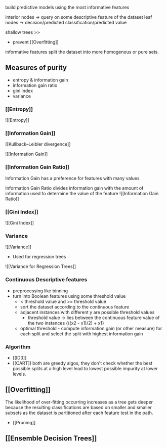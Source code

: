 build predictive models using the most informative features

interior nodes -> query on some descriptive feature of the dataset
leaf nodes -> decision/predicted classification/predicted value

shallow trees >>
- prevent [[Overfitting]]

informative features split the dataset into more homogenous or pure sets.


## Measures of purity
- entropy & information gain
- information gain ratio
- gini index
- variance

### [[Entropy]]

![[Entropy]]
### [[Information Gain]]

[[Kullback–Leibler divergence]]


![[Information Gain]]
### [[Information Gain Ratio]]
Information Gain has a preference for features with many values

Information Gain Ratio divides information gain with the amount of information used to determine the value of the feature
![[Information Gain Ratio]]

### [[Gini Index]]

![[Gini Index]]

### Variance
![[Variance]]

- Used for regression trees

![[Variance for Regression Trees]]

### Continuous Descriptive features

- preprocessing like binning
- turn into Boolean features using some threshold value
	- < threshold value and >= threshold value
	- sort the dataset according to the continuous feature
	- adjacent instances with different y are possible threshold values 
		- threshold value -> lies between the continuous feature value of the two instances {((x2 - x1)/2) + x1}
	- optimal threshold - compute information gain (or other measure) for each split and select the split with highest information gain

### Algorithm
- [[ID3]]
- [[CART]]
both are greedy algos, they don't check whether the best possible splits at a high level lead to lowest possible impurity at lower levels.

## [[Overfitting]]
The likelihood of over-fitting occurring increases as a tree gets deeper because the resulting classifications are based on smaller and smaller subsets as the dataset is partitioned after each feature test in the path.

- [[Pruning]]

## [[Ensemble Decision Trees]]
